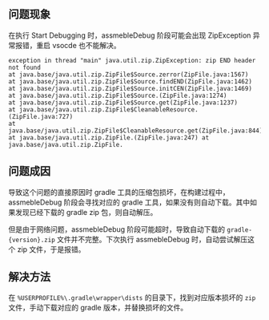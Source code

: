 ## 问题现象

在执行 Start Debugging 时，assmebleDebug 阶段可能会出现 ZipException 异常报错，重启 vsocde 也不能解决。
```
exception in thread "main" java.util.zip.ZipException: zip END header not found 
at java.base/java.util.zip.ZipFile$Source.zerror(ZipFile.java:1567) 
at java.base/java.util.zip.ZipFile$Source.findEND(ZipFile.java:1462) 
at java.base/java.util.zip.ZipFile$Source.initCEN(ZipFile.java:1469) 
at java.base/java.util.zip.ZipFile$Source.(ZipFile.java:1274) 
at java.base/java.util.zip.ZipFile$Source.get(ZipFile.java:1237) 
at java.base/java.util.zip.ZipFile$CleanableResource.(ZipFile.java:727) 
at java.base/java.util.zip.ZipFile$CleanableResource.get(ZipFile.java:844) 
at java.base/java.util.zip.ZipFile.(ZipFile.java:247) at java.base/java.util.zip.ZipFile.
```

## 问题成因

导致这个问题的直接原因时 gradle 工具的压缩包损坏，在构建过程中，assmebleDebug 阶段会寻找对应的 gradle 工具，如果没有则自动下载。其中如果发现已经下载的 gradle zip 包，则自动解压。

但是由于网络问题，assmebleDebug 阶段可能超时，导致自动下载的 `gradle-{version}.zip` 文件并不完整。下次执行 assmebleDebug 时，自动尝试解压这个 zip 文件，于是报错。

## 解决方法

在 `%USERPROFILE%\.gradle\wrapper\dists` 的目录下，找到对应版本损坏的 `zip` 文件，手动下载对应的 gradle 版本，并替换损坏的文件。